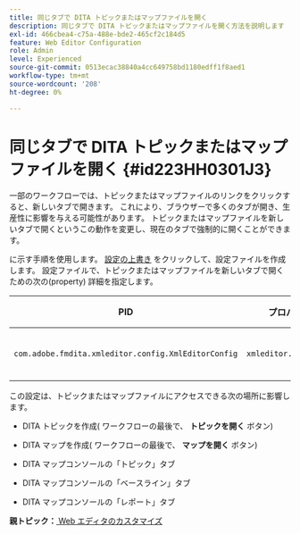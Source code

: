 ```yaml
---
title: 同じタブで DITA トピックまたはマップファイルを開く
description: 同じタブで DITA トピックまたはマップファイルを開く方法を説明します
exl-id: 466cbea4-c75a-488e-bde2-465cf2c184d5
feature: Web Editor Configuration
role: Admin
level: Experienced
source-git-commit: 0513ecac38840a4cc649758bd1180edff1f8aed1
workflow-type: tm+mt
source-wordcount: '208'
ht-degree: 0%

---
```


# 同じタブで DITA トピックまたはマップファイルを開く {#id223HH0301J3}

一部のワークフローでは、トピックまたはマップファイルのリンクをクリックすると、新しいタブで開きます。 これにより、ブラウザーで多くのタブが開き、生産性に影響を与える可能性があります。 トピックまたはマップファイルを新しいタブで開くというこの動作を変更し、現在のタブで強制的に開くことができます。

に示す手順を使用します。 [設定の上書き](download-install-additional-config-override.md#) をクリックして、設定ファイルを作成します。 設定ファイルで、トピックまたはマップファイルを新しいタブで開くための次の\(property\) 詳細を指定します。

| PID | プロパティキー | プロパティの値 |
|---|------------|--------------|
| `com.adobe.fmdita.xmleditor.config.XmlEditorConfig` | `xmleditor.openinsametab` | ブール値\(true/false\)。 <br> **デフォルト値**: `false` |

この設定は、トピックまたはマップファイルにアクセスできる次の場所に影響します。

- DITA トピックを作成\( ワークフローの最後で、 **トピックを開く** ボタン\)

- DITA マップを作成\( ワークフローの最後で、 **マップを開く** ボタン\)

- DITA マップコンソールの「トピック」タブ

- DITA マップコンソールの「ベースライン」タブ

- DITA マップコンソールの「レポート」タブ


**親トピック：**[ Web エディタのカスタマイズ](conf-web-editor.md)

